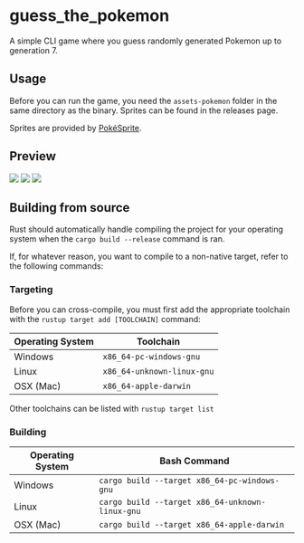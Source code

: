 # guess_the_pokemon
A simple CLI game where you guess randomly generated Pokemon up to generation 7.

## Usage
Before you can run the game, you need the `assets-pokemon` folder in the same directory as the binary. Sprites can be found in the releases page.

Sprites are provided by [PokéSprite](https://msikma.github.io/pokesprite/).

## Preview
![](https://i.imgur.com/JscV6QD.png)
![](https://i.imgur.com/aCOMmt5.png)
![](https://i.imgur.com/6szeNHY.png)

## Building from source
Rust should automatically handle compiling the project for your operating system when the `cargo build --release` command is ran.

If, for whatever reason, you want to compile to a non-native target, refer to the following commands:

### Targeting
Before you can cross-compile, you must first add the appropriate toolchain with the `rustup target add [TOOLCHAIN]` command:

|Operating System|Toolchain|
|----------------|------------|
|Windows|`x86_64-pc-windows-gnu`|
|Linux|`x86_64-unknown-linux-gnu`|
|OSX (Mac)|`x86_64-apple-darwin`|

Other toolchains can be listed with `rustup target list`

### Building
|Operating System|Bash Command|
|----------------|------------|
|Windows|`cargo build --target x86_64-pc-windows-gnu`|
|Linux|`cargo build --target x86_64-unknown-linux-gnu`|
|OSX (Mac)|`cargo build --target x86_64-apple-darwin`|
